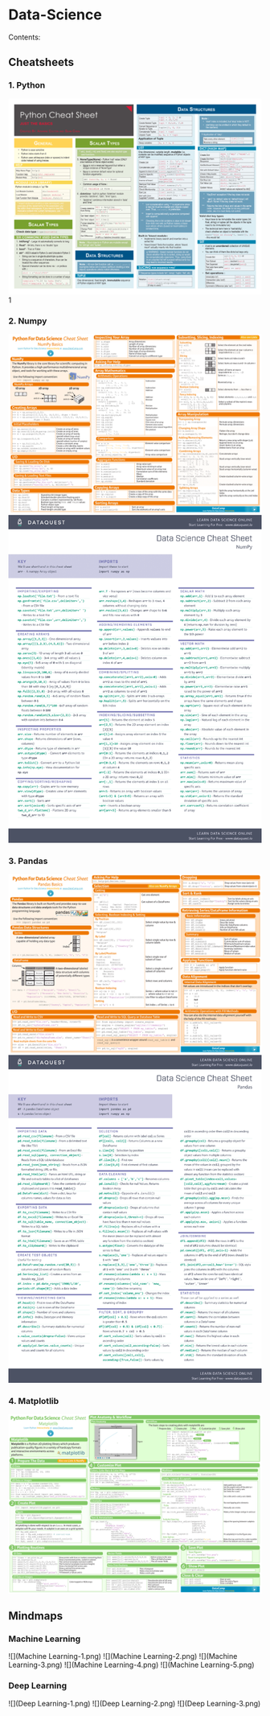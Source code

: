 # Data-Science

Contents:

## Cheatsheets

### 1. Python
![](cheatsheet-python-1.png)
1[](cheatsheet-python-2.png)

### 2. Numpy
![](cheatsheet-numpy-1.png)
![](cheatsheet-numpy-1-1.png)

### 3. Pandas
![](cheatsheet-pandas-1.png)
![](pandas-cheat-sheet-1.png)

### 4. Matplotlib
![](cheatsheet-matplotlib-1.png)

## Mindmaps

### Machine Learning
![](Machine Learning-1.png)
![](Machine Learning-2.png)
![](Machine Learning-3.png)
![](Machine Learning-4.png)
![](Machine Learning-5.png)

### Deep Learning
![](Deep Learning-1.png)
![](Deep Learning-2.png)
![](Deep Learning-3.png)

